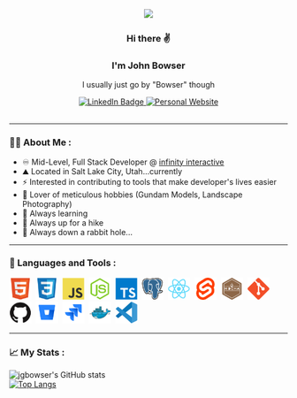 <div id="header" align="center">
  <img src="https://media.giphy.com/media/PEG26dtbtF10k/giphy.gif" width="100"/>
  <h3>Hi there ✌️</h1>
  <h3>I'm John Bowser</h2>
  <p>I usually just go by "Bowser" though</p>
  <div id="badges">
    <a href="https://www.linkedin.com/in/john-g-bowser">
      <img src="https://img.shields.io/badge/LinkedIn-blue?style=for-the-badge&logo=linkedin&logoColor=white" alt="LinkedIn Badge"/>
    </a>
    <a href="https://johnbowser.dev">
      <img src="https://img.shields.io/badge/-Personal%20Website-brightgreen?style=for-the-badge" alt="Personal Website"/>
    </a>
  </div>
  <div>
    <img src="https://komarev.com/ghpvc/?username=jgbowser&style=flat-square&color=blue" alt=""/>
  </div>
</div>

---

### :man_technologist: About Me :
- ♾️ Mid-Level, Full Stack Developer @ <a href="iinteractive.com">infinity interactive</a>
- :mountain: Located in Salt Lake City, Utah...currently
- :zap: Interested in contributing to tools that make developer's lives easier
- :microscope: Lover of meticulous hobbies (Gundam Models, Landscape Photography)
- :open_book: Always learning
- :hiking_boot: Always up for a hike
- :rabbit2: Always down a rabbit hole...

---

### :toolbox: Languages and Tools :
<div>
  <img src="https://github.com/devicons/devicon/blob/master/icons/html5/html5-original.svg" title="HTML5" alt="HTML5" width="40" height="40"/>&nbsp
  <img src="https://github.com/devicons/devicon/blob/master/icons/css3/css3-original.svg" title="CSS3" alt="CSS3" width="40" height="40"/>&nbsp
  <img src="https://github.com/devicons/devicon/blob/master/icons/javascript/javascript-original.svg" title="JavaScript" alt="JavaScript" width="40" height="40"/>&nbsp
  <img src="https://github.com/devicons/devicon/blob/master/icons/nodejs/nodejs-original.svg" title="NodeJS" alt="NodeJS" width="40" height="40"/>&nbsp
  <img src="https://github.com/devicons/devicon/blob/master/icons/typescript/typescript-original.svg" title="TypeScript" alt="TypeScript" width="40" height="40"/>&nbsp
  <img src="https://github.com/devicons/devicon/blob/master/icons/postgresql/postgresql-original.svg" title="PostgreSQL" alt="PostgreSQL" width="40" height="40"/>&nbsp
  <img src="https://github.com/devicons/devicon/blob/master/icons/react/react-original.svg" title="React" alt="React" width="40" height="40"/>&nbsp
  <img src="https://github.com/devicons/devicon/blob/master/icons/svelte/svelte-original.svg" title="Svelte" alt="Svelte" width="40" height="40"/>&nbsp
  <img src="https://github.com/devicons/devicon/blob/master/icons/mocha/mocha-plain.svg" title="Mocha" alt="Mocha" width="40" height="40"/>&nbsp
  <img src="https://github.com/devicons/devicon/blob/master/icons/git/git-original.svg" title="Git" alt="Git" width="40" height="40"/>&nbsp
  <img src="https://github.com/devicons/devicon/blob/master/icons/github/github-original.svg" title="GitHub" alt="GitHub" width="40" height="40"/>&nbsp
  <img src="https://github.com/devicons/devicon/blob/master/icons/bitbucket/bitbucket-original.svg" title="Bitbucket" alt="Bitbucket" width="40" height="40"/>&nbsp
  <img src="https://github.com/devicons/devicon/blob/master/icons/jira/jira-original.svg" title="Jira" alt="Jira" width="40" height="40"/>&nbsp
  <img src="https://github.com/devicons/devicon/blob/master/icons/docker/docker-original.svg" title="Docker" alt="Docker" width="40" height="40"/>&nbsp
  <img src="https://github.com/devicons/devicon/blob/master/icons/vscode/vscode-original.svg" title="VSCode" alt="VSCode" width="40" height="40"/>&nbsp
</div>

---

### :chart_with_upwards_trend: My Stats :
  ![jgbowser's GitHub stats](https://github-readme-stats.vercel.app/api?username=jgbowser&count_private=true)<br/>
  [![Top Langs](https://github-readme-stats.vercel.app/api/top-langs/?username=jgbowser&layout=compact&langs_count=10)](https://github.com/jgbowser/github-readme-stats)

<!--
**jgbowser/jgbowser** is a ✨ _special_ ✨ repository because its `README.md` (this file) appears on your GitHub profile.

Here are some ideas to get you started:

- 🔭 I’m currently working on ...
- 🌱 I’m currently learning ...
- 👯 I’m looking to collaborate on ...
- 🤔 I’m looking for help with ...
- 💬 Ask me about ...
- 📫 How to reach me: ...
- 😄 Pronouns: ...
- ⚡ Fun fact: ...
-->
